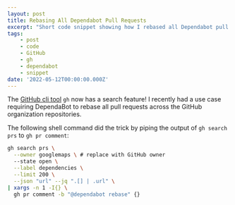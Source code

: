 ```yaml
---
layout: post
title: Rebasing All Dependabot Pull Requests
excerpt: "Short code snippet showing how I rebased all Dependabot pull requests across a GitHub org."
tags:
    - post
    - code
    - GitHub
    - gh
    - dependabot
    - snippet
date: '2022-05-12T00:00:00.000Z'
---
```


The [GitHub cli tool](https://cli.github.com/) `gh` now has a search feature! I recently had a use case requiring DependaBot to rebase all pull requests across the GitHub organization repositories.

The following shell command did the trick by piping the output of `gh search prs` to `gh pr comment`:

```bash
gh search prs \
  --owner googlemaps \ # replace with GitHub owner
  --state open \
  --label dependencies \
  --limit 200 \
  --json "url" --jq ".[] | .url" \
| xargs -n 1 -I{} \
  gh pr comment -b "@dependabot rebase" {}
```

